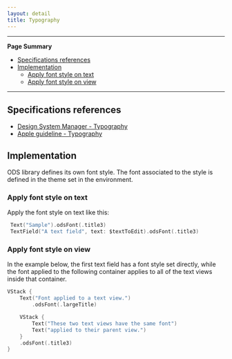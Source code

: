 ```yaml
---
layout: detail
title: Typography
---
```

---

**Page Summary**

* [Specifications references](#specifications-references)
* [Implementation](#implementation)
  * [Apply font style on text](#apply-font-style-on-text)
  * [Apply font style on view](#apply-font-style-on-view)
  
---

## Specifications references

- [Design System Manager - Typography](https://system.design.orange.com/0c1af118d/p/54fe27-typography)
- [Apple guideline - Typography](https://developer.apple.com/design/human-interface-guidelines/foundations/typography/)

## Implementation 

ODS library defines its own font style. The font associated to the style is defined in the theme set in the environment.

### Apply font style on text

Apply the font style on text like this:

``` swift
 Text("Sample").odsFont(.title3)
 TextField("A text field", text: $textToEdit).odsFont(.title3)
```

### Apply font style on view

In the example below, the first text field has a font style set directly, while the font applied to the following container applies to all of the text views inside that container.
    
``` swift
VStack {
    Text("Font applied to a text view.")
        .odsFont(.largeTitle)

    VStack {
        Text("These two text views have the same font")
        Text("applied to their parent view.")
    }
    .odsFont(.title3)
}
```

